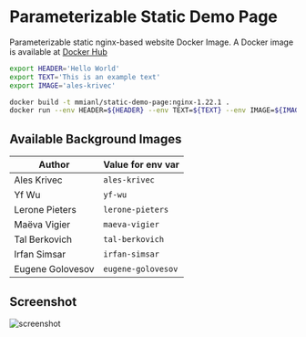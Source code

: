 # Parameterizable Static Demo Page
Parameterizable static nginx-based website Docker Image. A Docker image is available at [Docker Hub](https://hub.docker.com/r/mmianl/static-demo-page)

```sh
export HEADER='Hello World'
export TEXT='This is an example text'
export IMAGE='ales-krivec'

docker build -t mmianl/static-demo-page:nginx-1.22.1 .
docker run --env HEADER=${HEADER} --env TEXT=${TEXT} --env IMAGE=${IMAGE} -p 8080:80 mmianl/static-demo-page:nginx-1.22.1
```

## Available Background Images
| Author           | Value for env var  |
|------------------|--------------------|
| Ales Krivec      | `ales-krivec`      |
| Yf Wu            | `yf-wu`            |
| Lerone Pieters   | `lerone-pieters`   |
| Maëva Vigier     | `maeva-vigier`     |
| Tal Berkovich    | `tal-berkovich`    |
| Irfan Simsar     | `irfan-simsar`     |
| Eugene Golovesov | `eugene-golovesov` |

## Screenshot
![screenshot](docs/screenshot.png)
